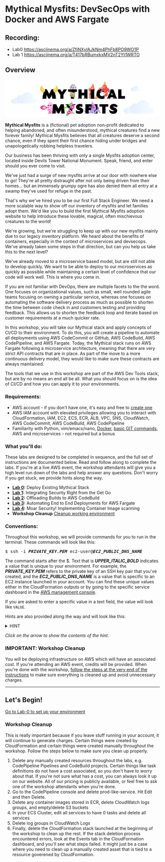 # Mythical Mysfits: DevSecOps with Docker and AWS Fargate

## Recording:

- Lab0 https://asciinema.org/a/ZfiNXylAJkNm4PhFb8PO9WO1P
- Lab 1 https://asciinema.org/a/T417bRBumxkxMV2nT2Yt1WRTO

## Overview
![mysfits-welcome](/images/mysfits-welcome.png)

**Mythical Mysfits** is a (fictional) pet adoption non-profit dedicated to helping abandoned, and often misunderstood, mythical creatures find a new forever family! Mythical Mysfits believes that all creatures deserve a second chance, even if they spent their first chance hiding under bridges and unapologetically robbing helpless travelers.

Our business has been thriving with only a single Mysfits adoption center, located inside Devils Tower National Monument. Speak, friend, and enter should you ever come to visit.

We've just had a surge of new mysfits arrive at our door with nowhere else to go!  They're all pretty distraught after not only being driven from their homes... but an immensely grumpy ogre has also denied them all entry at a swamp they've used for refuge in the past.  

That's why we've hired you to be our first Full Stack Engineer. We need a more scalable way to show off our inventory of mysfits and let families adopt them. We'd like you to build the first Mythical Mysfits adoption website to help introduce these lovable, magical, often mischievous creatures to the world!

We're growing, but we're struggling to keep up with our new mysfits mainly due to our legacy inventory platform.  We heard about the benefits of containers, especially in the context of microservices and devsecops. We've already taken some steps in that direction, but can you help us take this to the next level? 

We've already moved to a microservice based model, but are still not able to develop quickly. We want to be able to deploy to our microservices as quickly as possible while maintaining a certain level of confidence that our code will work well. This is where you come in.

If you are not familiar with DevOps, there are multiple facets to the the word. One focuses on organizational values, such as small, well rounded agile teams focusing on owning a particular service, whereas one focuses on automating the software delivery process as much as possible to shorten the time between code check in and customers testing and providing feedback. This allows us to shorten the feedback loop and iterate based on customer requirements at a much quicker rate. 

In this workshop, you will take our Mythical stack and apply concepts of CI/CD to their environment. To do this, you will create a pipeline to automate all deployments using AWS CodeCommit or GitHub, AWS CodeBuild, AWS CodePipeline, and AWS Fargate. Today, the Mythical stack runs on AWS Fargate following a microservice architecture, meaning that there are very strict API contracts that are in place. As part of the move to a more continuous delivery model, they would like to make sure these contracts are always maintained.

The tools that we use in this workshop are part of the AWS Dev Tools stack, but are by no means an end all be all. What you should focus on is the idea of CI/CD and how you can apply it to your environments.

### Requirements:
* AWS account - if you don't have one, it's easy and free to [create one](https://aws.amazon.com/)
* AWS IAM account with elevated privileges allowing you to interact with CloudFormation, IAM, EC2, ECS, ECR, ALB, VPC, SNS, CloudWatch, AWS CodeCommit, AWS CodeBuild, AWS CodePipeline
* Familiarity with Python, vim/emacs/nano, [Docker](https://www.docker.com/), [basic GIT commands](https://docs.aws.amazon.com/codecommit/latest/userguide/how-to-basic-git.html), AWS and microservices - not required but a bonus

### What you'll do:

These labs are designed to be completed in sequence, and the full set of instructions are documented below.  Read and follow along to complete the labs.  If you're at a live AWS event, the workshop attendants will give you a high level run down of the labs and help answer any questions.  Don't worry if you get stuck, we provide hints along the way.  

* **[Lab 0](Lab-0):** Deploy Existing Mythical Stack
* **[Lab 1](Lab-1):** Integrating Security Right from the Get Go
* **[Lab 2](Lab-2):** Offloading Builds to AWS CodeBuild
* **[Lab 3](Lab-3):** Automating End to End Deployments for AWS Fargate
* **[Lab 4](Lab-4):** Moar Security! Implementing Container Image scanning
* **Workshop Cleanup** [Cleanup working environment](#workshop-cleanup)

### Conventions:
Throughout this workshop, we will provide commands for you to run in the terminal.  These commands will look like this:

<pre>
$ ssh -i <b><i>PRIVATE_KEY.PEM</i></b> ec2-user@<b><i>EC2_PUBLIC_DNS_NAME</i></b>
</pre>

The command starts after the $.  Text that is ***UPPER_ITALIC_BOLD*** indicates a value that is unique to your environment.  For example, the ***PRIVATE\_KEY.PEM*** refers to the private key of an SSH key pair that you've created, and the ***EC2\_PUBLIC\_DNS\_NAME*** is a value that is specific to an EC2 instance launched in your account.  You can find these unique values either in the CloudFormation outputs or by going to the specific service dashboard in the [AWS management console](https://console.aws.amazon.com).

If you are asked to enter a specific value in a text field, the value will look like `VALUE`.

Hints are also provided along the way and will look like this:

<details>
<summary>HINT</summary>

**Nice work, you just revealed a hint!**
</details>


*Click on the arrow to show the contents of the hint.*

### IMPORTANT: Workshop Cleanup

You will be deploying infrastructure on AWS which will have an associated cost. If you're attending an AWS event, credits will be provided.  When you're done with the workshop, [follow the steps at the very end of the instructions](#workshop-cleanup) to make sure everything is cleaned up and avoid unnecessary charges.

* * *

## Let's Begin!

[Go to Lab-0 to set up your environment](Lab-0)

### Workshop Cleanup

This is really important because if you leave stuff running in your account, it will continue to generate charges.  Certain things were created by CloudFormation and certain things were created manually throughout the workshop.  Follow the steps below to make sure you clean up properly.  

1. Delete any manually created resources throughout the labs, e.g. CodePipeline Pipelines and CodeBuild projects.  Certain things like task definitions do not have a cost associated, so you don't have to worry about that.  If you're not sure what has a cost, you can always look it up on our website.  All of our pricing is publicly available, or feel free to ask one of the workshop attendants when you're done.
2. Go to the CodePipeline console and delete prod-like-service. Hit Edit and then Delete.
3. Delete any container images stored in ECR, delete CloudWatch logs groups, and empty/delete S3 buckets
4. In your ECS Cluster, edit all services to have 0 tasks and delete all services
5. Delete log groups in CloudWatch Logs
6. Finally, delete the CloudFormation stack launched at the beginning of the workshop to clean up the rest.  If the stack deletion process encountered errors, look at the Events tab in the CloudFormation dashboard, and you'll see what steps failed.  It might just be a case where you need to clean up a manually created asset that is tied to a resource goverened by CloudFormation.

